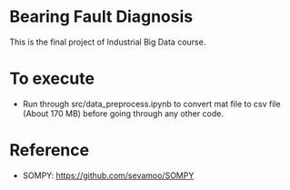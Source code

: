 Bearing Fault Diagnosis
===
This is the final project of Industrial Big Data course.

# To execute
- Run through src/data_preprocess.ipynb to convert mat file to csv file (About 170 MB) before going through any other code.


# Reference
- SOMPY: https://github.com/sevamoo/SOMPY
